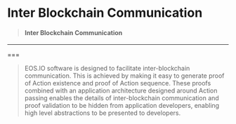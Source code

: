 # Inter Blockchain Communication

> #### Inter Blockchain Communication

---

===

> EOS.IO software is designed to facilitate inter-blockchain communication. This is achieved by making it easy to generate proof of Action existence and proof of Action sequence. These proofs combined with an application architecture designed around Action passing enables the details of inter-blockchain communication and proof validation to be hidden from application developers, enabling high level abstractions to be presented to developers.



